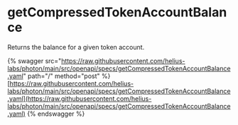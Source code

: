 # getCompressedTokenAccountBalance

Returns the balance for a given token account.

{% swagger src="https://raw.githubusercontent.com/helius-labs/photon/main/src/openapi/specs/getCompressedTokenAccountBalance.yaml" path="/" method="post" %}
[https://raw.githubusercontent.com/helius-labs/photon/main/src/openapi/specs/getCompressedTokenAccountBalance.yaml](https://raw.githubusercontent.com/helius-labs/photon/main/src/openapi/specs/getCompressedTokenAccountBalance.yaml)
{% endswagger %}

